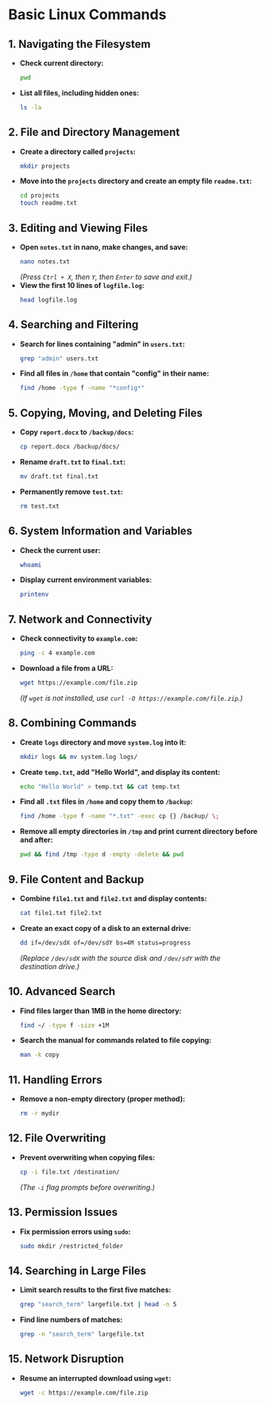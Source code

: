 # Basic Linux Commands

## 1. Navigating the Filesystem
- **Check current directory:**  
  ```bash
  pwd
  ```
- **List all files, including hidden ones:**  
  ```bash
  ls -la
  ```

## 2. File and Directory Management
- **Create a directory called `projects`:**  
  ```bash
  mkdir projects
  ```
- **Move into the `projects` directory and create an empty file `readme.txt`:**  
  ```bash
  cd projects
  touch readme.txt
  ```

## 3. Editing and Viewing Files
- **Open `notes.txt` in nano, make changes, and save:**  
  ```bash
  nano notes.txt
  ```
  *(Press `Ctrl + X`, then `Y`, then `Enter` to save and exit.)*
- **View the first 10 lines of `logfile.log`:**  
  ```bash
  head logfile.log
  ```

## 4. Searching and Filtering
- **Search for lines containing "admin" in `users.txt`:**  
  ```bash
  grep "admin" users.txt
  ```
- **Find all files in `/home` that contain "config" in their name:**  
  ```bash
  find /home -type f -name "*config*"
  ```

## 5. Copying, Moving, and Deleting Files
- **Copy `report.docx` to `/backup/docs`:**  
  ```bash
  cp report.docx /backup/docs/
  ```
- **Rename `draft.txt` to `final.txt`:**  
  ```bash
  mv draft.txt final.txt
  ```
- **Permanently remove `test.txt`:**  
  ```bash
  rm test.txt
  ```

## 6. System Information and Variables
- **Check the current user:**  
  ```bash
  whoami
  ```
- **Display current environment variables:**  
  ```bash
  printenv
  ```

## 7. Network and Connectivity
- **Check connectivity to `example.com`:**  
  ```bash
  ping -c 4 example.com
  ```
- **Download a file from a URL:**  
  ```bash
  wget https://example.com/file.zip
  ```
  *(If `wget` is not installed, use `curl -O https://example.com/file.zip`.)*

## 8. Combining Commands
- **Create `logs` directory and move `system.log` into it:**  
  ```bash
  mkdir logs && mv system.log logs/
  ```
- **Create `temp.txt`, add "Hello World", and display its content:**  
  ```bash
  echo "Hello World" > temp.txt && cat temp.txt
  ```
- **Find all `.txt` files in `/home` and copy them to `/backup`:**  
  ```bash
  find /home -type f -name "*.txt" -exec cp {} /backup/ \;
  ```
- **Remove all empty directories in `/tmp` and print current directory before and after:**  
  ```bash
  pwd && find /tmp -type d -empty -delete && pwd
  ```

## 9. File Content and Backup
- **Combine `file1.txt` and `file2.txt` and display contents:**  
  ```bash
  cat file1.txt file2.txt
  ```
- **Create an exact copy of a disk to an external drive:**  
  ```bash
  dd if=/dev/sdX of=/dev/sdY bs=4M status=progress
  ```
  *(Replace `/dev/sdX` with the source disk and `/dev/sdY` with the destination drive.)*

## 10. Advanced Search
- **Find files larger than 1MB in the home directory:**  
  ```bash
  find ~/ -type f -size +1M
  ```
- **Search the manual for commands related to file copying:**  
  ```bash
  man -k copy
  ```

## 11. Handling Errors
- **Remove a non-empty directory (proper method):**  
  ```bash
  rm -r mydir
  ```

## 12. File Overwriting
- **Prevent overwriting when copying files:**  
  ```bash
  cp -i file.txt /destination/
  ```
  *(The `-i` flag prompts before overwriting.)*

## 13. Permission Issues
- **Fix permission errors using `sudo`:**  
  ```bash
  sudo mkdir /restricted_folder
  ```

## 14. Searching in Large Files
- **Limit search results to the first five matches:**  
  ```bash
  grep "search_term" largefile.txt | head -n 5
  ```
- **Find line numbers of matches:**  
  ```bash
  grep -n "search_term" largefile.txt
  ```

## 15. Network Disruption
- **Resume an interrupted download using `wget`:**  
  ```bash
  wget -c https://example.com/file.zip
  ```
  

